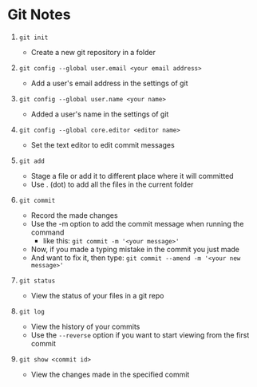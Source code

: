 # Git Notes

1. `git init`
    - Create a new git repository in a folder  

2. `git config --global user.email <your email address>`
    - Add a user's email address in the settings of git  

3. `git config --global user.name <your name>`
    - Added a user's name in the settings of git
4. `git config --global core.editor <editor name>`
    - Set the text editor to edit commit messages
  
5. `git add`
    - Stage a file or add it to different place where it will committed
    - Use . (dot) to add all the files in the current folder
  
6. `git commit`
    - Record the made changes
    - Use the -m option to add the commit message when running the command
        - like this: `git commit -m '<your message>'`
    - Now, if you made a typing mistake in the commit you just made
    - And want to fix it, then type: `git commit --amend -m '<your new message>'`
  
7. `git status`
    - View the status of your files in a git repo
  
8. `git log`
    - View the history of your commits
    - Use the `--reverse` option if you want to start viewing from the first commit
  
9. `git show <commit id>`
    - View the changes made in the specified commit
